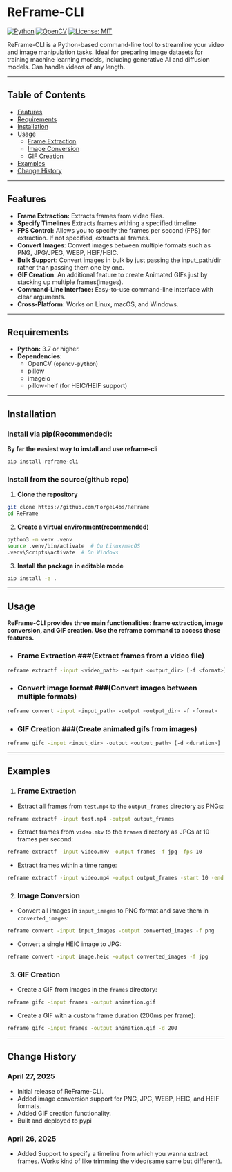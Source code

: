 # ReFrame-CLI

[![Python](https://img.shields.io/badge/Python-3.7+-blue.svg?logo=python&logoColor=yellow)](https://www.python.org/)
[![OpenCV](https://img.shields.io/badge/OpenCV-4.0+-green.svg?logo=opencv&logoColor=white)](https://opencv.org/)
[![License: MIT](https://img.shields.io/badge/License-MIT-yellow.svg)](https://opensource.org/licenses/MIT)

ReFrame-CLI is a Python-based command-line tool to streamline your video and image manipulation tasks. Ideal for preparing image datasets for training machine learning models, including generative AI and diffusion models. Can handle videos of any length.

---

## Table of Contents

* [Features](#features)
* [Requirements](#requirements)
* [Installation](#installation)
* [Usage](#usage)
  - [Frame Extraction](#frame-extraction)
  - [Image Conversion](#image-conversion)
  - [GIF Creation](#gif-creation)
* [Examples](#examples)
* [Change History](#change-history)

---

## Features

* **Frame Extraction:** Extracts frames from video files.
* **Specify Timelines** Extracts frames withing a specified timeline.
* **FPS Control:** Allows you to specify the frames per second (FPS) for extraction.  If not specified, extracts all frames.
* **Convert Images**: Convert images between multiple formats such as PNG, JPG/JPEG, WEBP, HEIF/HEIC.
* **Bulk Support**: Convert images in bulk by just passing the input_path/dir rather than passing them one by one.
* **GIF Creation**: An additional feature to create Animated GIFs just by stacking up multiple frames(images).
* **Command-Line Interface:** Easy-to-use command-line interface with clear arguments.
* **Cross-Platform:** Works on Linux, macOS, and Windows.

---

## Requirements

* **Python:** 3.7 or higher.
* **Dependencies**:
  - OpenCV (`opencv-python`)
  - pillow
  - imageio
  - pillow-heif (for HEIC/HEIF support)

---

## Installation

### Install via pip(Recommended):
**By far the easiest way to install and use reframe-cli**
```bash
pip install reframe-cli
```

### Install from the source(github repo)

1.  **Clone the repository**
```bash
git clone https://github.com/ForgeL4bs/ReFrame
cd ReFrame
```

2.  **Create a virtual environment(recommended)**
```bash
python3 -m venv .venv
source .venv/bin/activate  # On Linux/macOS
.venv\Scripts\activate  # On Windows
```

3.  **Install the package in editable mode**
```bash
pip install -e .
```

---

## Usage

**ReFrame-CLI provides three main functionalities: frame extraction, image conversion, and GIF creation. Use the reframe command to access these features.**

* ### Frame Extraction ###**(Extract frames from a video file)**
```bash
reframe extractf -input <video_path> -output <output_dir> [-f <format>] [-fps <frames_per_second>] [-start <start_time>] [-end <end_time>]
```

* ### Convert image format ###**(Convert images between multiple formats)**
```bash
reframe convert -input <input_path> -output <output_dir> -f <format>
```

* ### GIF Creation ###**(Create animated gifs from images)**
```bash
reframe gifc -input <input_dir> -output <output_path> [-d <duration>]
```

---

## Examples
1. ### Frame Extraction
* Extract all frames from `test.mp4` to the `output_frames` directory as PNGs:
```bash
reframe extractf -input test.mp4 -output output_frames
```
* Extract frames from `video.mkv` to the `frames` directory as JPGs at 10 frames per second:
```bash
reframe extractf -input video.mkv -output frames -f jpg -fps 10
```
* Extract frames within a time range:
```bash
reframe extractf -input video.mp4 -output output_frames -start 10 -end 25
```

2. ### Image Conversion
* Convert all images in `input_images` to PNG format and save them in `converted_images`:
```bash
reframe convert -input input_images -output converted_images -f png
```
* Convert a single HEIC image to JPG:
```bash
reframe convert -input image.heic -output converted_images -f jpg
```

3. ### GIF Creation
* Create a GIF from images in the `frames` directory:
```bash
reframe gifc -input frames -output animation.gif
```
* Create a GIF with a custom frame duration (200ms per frame):
```bash
reframe gifc -input frames -output animation.gif -d 200
```

---

## Change History

### April 27, 2025

* Initial release of ReFrame-CLI.
* Added image conversion support for PNG, JPG, WEBP, HEIC, and HEIF formats.
* Added GIF creation functionality.
* Built and deployed to pypi

### April 26, 2025

* Added Support to specify a timeline from which you wanna extract frames. Works kind of like trimming the video(same same but different).